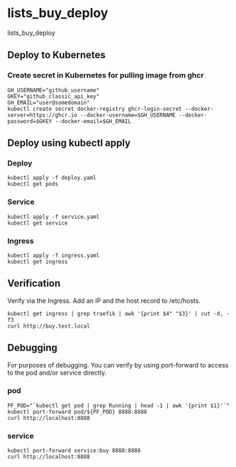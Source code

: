 # lists_buy_deploy

lists_buy_deploy



## Deploy to Kubernetes

### Create secret in Kubernetes for pulling image from ghcr

```
GH_USERNAME="github_username"
GKEY="github_classic_api_key"
GH_EMAIL="user@somedomain"
kubectl create secret docker-registry ghcr-login-secret --docker-server=https://ghcr.io --docker-username=$GH_USERNAME --docker-password=$GKEY --docker-email=$GH_EMAIL
```

### 

## Deploy using kubectl apply

### Deploy

```
kubectl apply -f deploy.yaml
kubectl get pods
```

### Service

```
kubectl apply -f service.yaml
kubectl get service
```

### Ingress

```
kubectl apply -f ingress.yaml
kubectl get ingress
```



## Verification
Verify via the Ingress. Add an IP and the host record to /etc/hosts.

```
kubectl get ingress | grep traefik | awk '{print $4" "$3}' | cut -d, -f3
curl http://buy.test.local
```

## Debugging
For purposes of debugging. You can verify by using port-forward to access to the pod and/or service directly.

### pod
```
PF_POD="`kubectl get pod | grep Running | head -1 | awk '{print $1}'`"
kubectl port-forward pod/${PF_POD} 8888:8888
curl http://localhost:8888
```

### service
```
kubectl port-forward service:buy 8888:8888
curl http://localhost:8888
```


